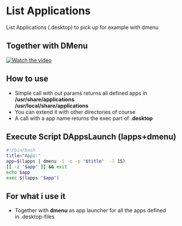 # List Applications
List Applications (.desktop) to pick up for example with dmenu


## Together with DMenu
[![Watch the video](https://i.ytimg.com/vi/crax1fvLPxs/hqdefault.jpg)](https://www.youtube.com/watch?v=crax1fvLPxs)


## How to use
- Simple call with out params returns all defined apps in    
   **/usr/share/applications**    
 **/usr/local/share/applications**  
- You can extend it with other directories of course  
- A call with a app name returns the exec part of **.desktop**

## Execute Script **DAppsLaunch** (lapps+dmenu)

```bash
#!/bin/bash
title="Apps:"
app=$(lapps | dmenu -i -c -p "$title"  -l 15)
[[ -z "$app" ]] && exit
echo $app
exec $(lapps "$app")
```

## For what i use it 
- Together with **dmenu** as app launcher for all the apps defined  
in .desktop-files


